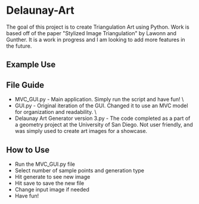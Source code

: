 # Delaunay-Art
The goal of this project is to create Triangulation Art using Python. Work is based off of the paper "Stylized Image Triangulation" by Lawonn and Gunther. It is a work in progress and I am looking to add
more features in the future.

## Example Use

## File Guide
- MVC_GUI.py - Main application. Simply run the script and have fun! \
- GUI.py - Original iteration of the GUI. Changed it to use an MVC model for organization and readability. \
- Delaunay Art Generator version 3.py - The code completed as a part of a geometry project at the University of San Diego. Not user friendly, and was simply used to create art images for a showcase.

## How to Use
- Run the MVC_GUI.py file
- Select number of sample points and generation type
- Hit generate to see new image
- Hit save to save the new file
- Change input image if needed
- Have fun!
